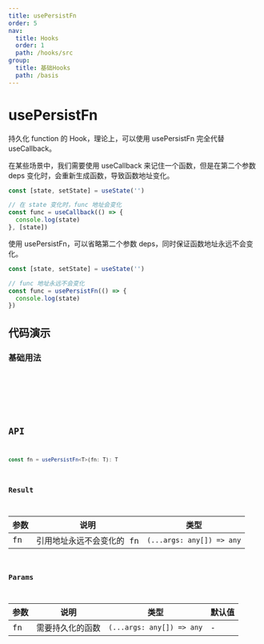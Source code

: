 ```yaml
---
title: usePersistFn
order: 5
nav:
  title: Hooks
  order: 1
  path: /hooks/src
group:
  title: 基础Hooks
  path: /basis
---
```


# usePersistFn

持久化 function 的 Hook，理论上，可以使用 usePersistFn 完全代替 useCallback。

在某些场景中，我们需要使用 useCallback 来记住一个函数，但是在第二个参数 deps 变化时，会重新生成函数，导致函数地址变化。

```js
const [state, setState] = useState('')

// 在 state 变化时，func 地址会变化
const func = useCallback(() => {
  console.log(state)
}, [state])
```

使用 usePersistFn，可以省略第二个参数 deps，同时保证函数地址永远不会变化。

```js
const [state, setState] = useState('')

// func 地址永远不会变化
const func = usePersistFn(() => {
  console.log(state)
})
```

## 代码演示

### 基础用法

<code src="./demo/demo1.tsx" />

<!-- ### 性能提升TODO:暂时注释 -->

<!-- <code src="./demo/demo2.tsx" /> TODO:暂时注释 -->

## API

```typescript
const fn = usePersistFn<T>(fn: T): T
```

### Result

| 参数 | 说明                      | 类型                      |
| ---- | ------------------------- | ------------------------- |
| fn   | 引用地址永远不会变化的 fn | `(...args: any[]) => any` |

### Params

| 参数 | 说明             | 类型                      | 默认值 |
| ---- | ---------------- | ------------------------- | ------ |
| fn   | 需要持久化的函数 | `(...args: any[]) => any` | -      |

